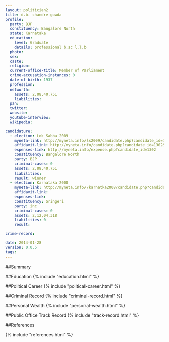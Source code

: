 ```yaml
---
layout: politician2
title: d.b. chandre gowda
profile: 
  party: BJP
  constituency: Bangalore North
  state: Karnataka
  education: 
    level: Graduate
    details: professional b.sc l.l.b
  photo: 
  sex: 
  caste: 
  religion: 
  current-office-title: Member of Parliament
  crime-accusation-instances: 0
  date-of-birth: 1937
  profession: 
  networth: 
    assets: 2,08,40,751
    liabilities: 
  pan: 
  twitter: 
  website: 
  youtube-interview: 
  wikipedia: 

candidature: 
  - election: Lok Sabha 2009
    myneta-link: http://myneta.info/ls2009/candidate.php?candidate_id=1302
    affidavit-link: http://myneta.info/candidate.php?candidate_id=1302&scan=original
    expenses-link: http://myneta.info/expense.php?candidate_id=1302
    constituency: Bangalore North 
    party: BJP
    criminal-cases: 0
    assets: 2,08,40,751
    liabilities: 
    result: winner 
  - election: Karnataka 2008
    myneta-link: http://myneta.info//karnatka2008/candidate.php?candidate_id=1224
    affidavit-link: 
    expenses-link: 
    constituency: Sringeri 
    party: inc
    criminal-cases: 0
    assets: 2,12,04,318
    liabilities: 0
    result:  

crime-record: 

date: 2014-01-28
version: 0.0.5
tags: 
---
```

##Summary


##Education
{% include "education.html" %}


##Political Career
{% include "political-career.html" %}


##Criminal Record
{% include "criminal-record.html" %}


##Personal Wealth
{% include "personal-wealth.html" %}


##Public Office Track Record
{% include "track-record.html" %}


##References


{% include "references.html" %}